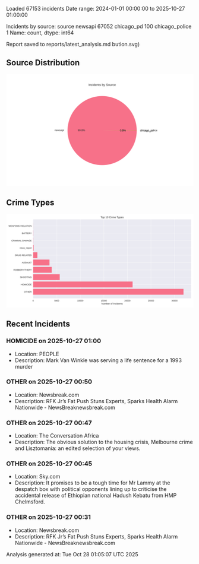 
Loaded 67153 incidents
Date range: 2024-01-01 00:00:00 to 2025-10-27 01:00:00

Incidents by source:
source
newsapi           67052
chicago_pd          100
chicago_police        1
Name: count, dtype: int64

Report saved to reports/latest_analysis.md
bution.svg)

## Source Distribution
![Source Distribution](images/source_distribution.svg)

## Crime Types
![Crime Types](images/crime_types.svg)

## Recent Incidents

### HOMICIDE on 2025-10-27 01:00
- Location: PEOPLE
- Description: Mark Van Winkle was serving a life sentence for a 1993 murder


### OTHER on 2025-10-27 00:50
- Location: Newsbreak.com
- Description: RFK Jr’s Fat Push Stuns Experts, Sparks Health Alarm Nationwide - NewsBreaknewsbreak.com


### OTHER on 2025-10-27 00:47
- Location: The Conversation Africa
- Description: The obvious solution to the housing crisis, Melbourne crime and Lisztomania: an edited selection of your views.


### OTHER on 2025-10-27 00:45
- Location: Sky.com
- Description: It promises to be a tough time for Mr Lammy at the despatch box with political opponents lining up to criticise the accidental release of Ethiopian national Hadush Kebatu from HMP Chelmsford.


### OTHER on 2025-10-27 00:31
- Location: Newsbreak.com
- Description: RFK Jr’s Fat Push Stuns Experts, Sparks Health Alarm Nationwide - NewsBreaknewsbreak.com

Analysis generated at: Tue Oct 28 01:05:07 UTC 2025

